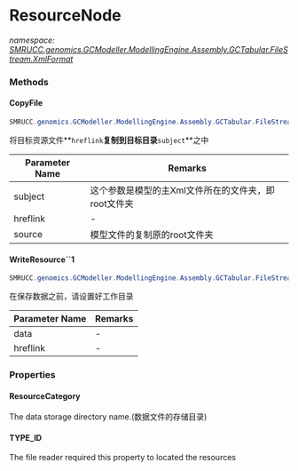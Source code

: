 ﻿# ResourceNode
_namespace: [SMRUCC.genomics.GCModeller.ModellingEngine.Assembly.GCTabular.FileStream.XmlFormat](./index.md)_





### Methods

#### CopyFile
```csharp
SMRUCC.genomics.GCModeller.ModellingEngine.Assembly.GCTabular.FileStream.XmlFormat.ResourceNode.CopyFile(System.String,System.String,SMRUCC.genomics.GCModeller.ModellingEngine.Assembly.GCTabular.FileStream.XmlFormat.HrefLink)
```
将目标资源文件**`hreflink`**复制到目标目录**`subject`**之中

|Parameter Name|Remarks|
|--------------|-------|
|subject|这个参数是模型的主Xml文件所在的文件夹，即root文件夹|
|hreflink|-|
|source|模型文件的复制原的root文件夹|


#### WriteResource``1
```csharp
SMRUCC.genomics.GCModeller.ModellingEngine.Assembly.GCTabular.FileStream.XmlFormat.ResourceNode.WriteResource``1(``0,SMRUCC.genomics.GCModeller.ModellingEngine.Assembly.GCTabular.FileStream.XmlFormat.HrefLink@)
```
在保存数据之前，请设置好工作目录

|Parameter Name|Remarks|
|--------------|-------|
|data|-|
|hreflink|-|



### Properties

#### ResourceCategory
The data storage directory name.(数据文件的存储目录)
#### TYPE_ID
The file reader required this property to located the resources
